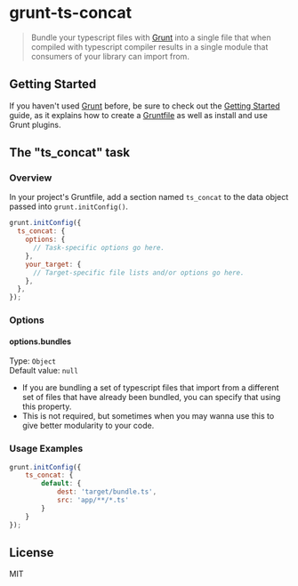 # grunt-ts-concat

> Bundle your typescript files with [Grunt](http://gruntjs.com/) into a single file that when compiled with typescript compiler results in a single module that consumers of your library can import from.

## Getting Started

If you haven't used [Grunt](http://gruntjs.com/) before, be sure to check out the [Getting Started](http://gruntjs.com/getting-started) guide, as it explains how to create a [Gruntfile](http://gruntjs.com/sample-gruntfile) as well as install and use Grunt plugins.

## The "ts_concat" task

### Overview
In your project's Gruntfile, add a section named `ts_concat` to the data object passed into `grunt.initConfig()`.

```js
grunt.initConfig({
  ts_concat: {
    options: {
      // Task-specific options go here.
    },
    your_target: {
      // Target-specific file lists and/or options go here.
    },
  },
});
```

### Options

#### options.bundles
Type: `Object`  
Default value: `null`

* If you are bundling a set of typescript files that import from a different set of files that have already been bundled, 
you can specify that using this property.
* This is not required, but sometimes when you may wanna use this to give better modularity to your code.

### Usage Examples

```js
grunt.initConfig({
    ts_concat: {
        default: {
            dest: 'target/bundle.ts',
            src: 'app/**/*.ts'
        }
    }
});
```

## License
MIT